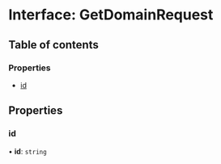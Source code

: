 # Interface: GetDomainRequest

## Table of contents

### Properties

- [id](GetDomainRequest.md#id)

## Properties

### <a id="id" name="id"></a> id

• **id**: `string`
